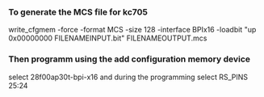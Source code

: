 ### To generate the MCS file for kc705
write_cfgmem -force -format MCS -size 128 -interface BPIx16 -loadbit "up 0x00000000 FILENAMEINPUT.bit" FILENAMEOUTPUT.mcs

### Then programm using the add configuration memory device
select 28f00ap30t-bpi-x16
and during the programming select RS_PINS 25:24
